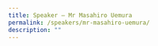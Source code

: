 ```yaml
---
title: Speaker – Mr Masahiro Uemura
permalink: /speakers/mr-masahiro-uemura/
description: ""
---
```

